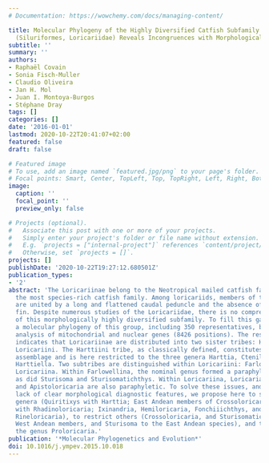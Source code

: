 ```yaml
---
# Documentation: https://wowchemy.com/docs/managing-content/

title: Molecular Phylogeny of the Highly Diversified Catfish Subfamily Loricariinae
  (Siluriformes, Loricariidae) Reveals Incongruences with Morphological Classification
subtitle: ''
summary: ''
authors:
- Raphaël Covain
- Sonia Fisch-Muller
- Claudio Oliveira
- Jan H. Mol
- Juan I. Montoya-Burgos
- Stéphane Dray
tags: []
categories: []
date: '2016-01-01'
lastmod: 2020-10-22T20:41:07+02:00
featured: false
draft: false

# Featured image
# To use, add an image named `featured.jpg/png` to your page's folder.
# Focal points: Smart, Center, TopLeft, Top, TopRight, Left, Right, BottomLeft, Bottom, BottomRight.
image:
  caption: ''
  focal_point: ''
  preview_only: false

# Projects (optional).
#   Associate this post with one or more of your projects.
#   Simply enter your project's folder or file name without extension.
#   E.g. `projects = ["internal-project"]` references `content/project/deep-learning/index.md`.
#   Otherwise, set `projects = []`.
projects: []
publishDate: '2020-10-22T19:27:12.680501Z'
publication_types:
- '2'
abstract: 'The Loricariinae belong to the Neotropical mailed catfish family Loricariidae,
  the most species-rich catfish family. Among loricariids, members of the Loricariinae
  are united by a long and flattened caudal peduncle and the absence of an adipose
  fin. Despite numerous studies of the Loricariidae, there is no comprehensive phylogeny
  of this morphologically highly diversified subfamily. To fill this gap, we present
  a molecular phylogeny of this group, including 350 representatives, based on the
  analysis of mitochondrial and nuclear genes (8426 positions). The resulting phylogeny
  indicates that Loricariinae are distributed into two sister tribes: Harttiini and
  Loricariini. The Harttiini tribe, as classically defined, constitutes a paraphyletic
  assemblage and is here restricted to the three genera Harttia, Cteniloricaria, and
  Harttiella. Two subtribes are distinguished within Loricariini: Farlowellina and
  Loricariina. Within Farlowellina, the nominal genus formed a paraphyletic group,
  as did Sturisoma and Sturisomatichthys. Within Loricariina, Loricaria, Crossoloricaria,
  and Apistoloricaria are also paraphyletic. To solve these issues, and given the
  lack of clear morphological diagnostic features, we propose here to synonymize several
  genera (Quiritixys with Harttia; East Andean members of Crossoloricaria, and Apistoloricaria
  with Rhadinoloricaria; Ixinandria, Hemiloricaria, Fonchiiichthys, and Leliella with
  Rineloricaria), to restrict others (Crossoloricaria, and Sturisomatichthys to the
  West Andean members, and Sturisoma to the East Andean species), and to revalidate
  the genus Proloricaria.'
publication: '*Molecular Phylogenetics and Evolution*'
doi: 10.1016/j.ympev.2015.10.018
---
```

